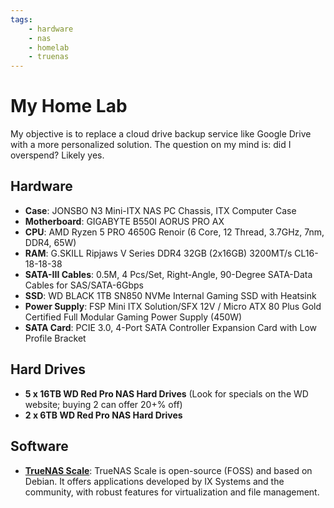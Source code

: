 ```yaml
---
tags:
    - hardware
    - nas
    - homelab
    - truenas
---
```

# My Home Lab

My objective is to replace a cloud drive backup service like Google Drive with a more personalized solution. The question on my mind is: did I overspend? Likely yes.

## Hardware

- **Case**: JONSBO N3 Mini-ITX NAS PC Chassis, ITX Computer Case
- **Motherboard**: GIGABYTE B550I AORUS PRO AX
- **CPU**: AMD Ryzen 5 PRO 4650G Renoir (6 Core, 12 Thread, 3.7GHz, 7nm, DDR4, 65W)
- **RAM**: G.SKILL Ripjaws V Series DDR4 32GB (2x16GB) 3200MT/s CL16-18-18-38
- **SATA-III Cables**: 0.5M, 4 Pcs/Set, Right-Angle, 90-Degree SATA-Data Cables for SAS/SATA-6Gbps
- **SSD**: WD BLACK 1TB SN850 NVMe Internal Gaming SSD with Heatsink
- **Power Supply**: FSP Mini ITX Solution/SFX 12V / Micro ATX 80 Plus Gold Certified Full Modular Gaming Power Supply (450W)
- **SATA Card**: PCIE 3.0, 4-Port SATA Controller Expansion Card with Low Profile Bracket

## Hard Drives

- **5 x 16TB WD Red Pro NAS Hard Drives** (Look for specials on the WD website; buying 2 can offer 20+% off)
- **2 x 6TB WD Red Pro NAS Hard Drives**

## Software

- **[TrueNAS Scale](https://www.truenas.com/truenas-scale/)**: TrueNAS Scale is open-source (FOSS) and based on Debian. It offers applications developed by IX Systems and the community, with robust features for virtualization and file management.
